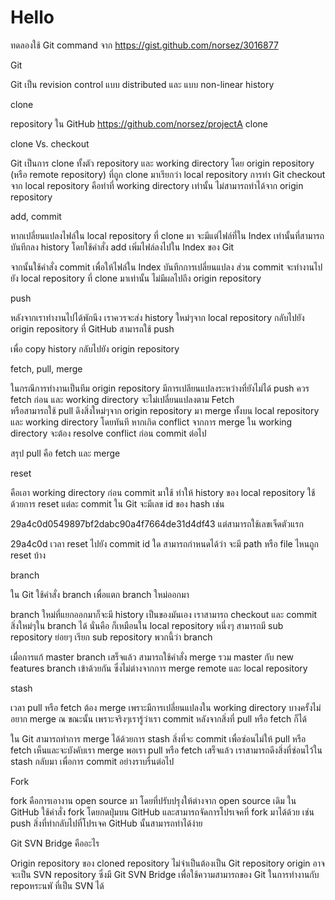 # Hello
ทดลองใช้ Git command จาก https://gist.github.com/norsez/3016877

Git

Git เป็น revision control แบบ distributed และ แบบ non-linear history 

clone

repository ใน GitHub https://github.com/norsez/projectA   clone

clone Vs. checkout

Git เป็นการ clone ทั้งตัว repository และ working directory  โดย origin repository (หรือ remote repository)  ที่ถูก clone มาเรียกว่า local repository
การทำ Git checkout จาก local repository คือทำที่  working directory เท่านั้น ไม่สามารถทำได้จาก origin repository

add, commit

หากเปลี่ยนแปลงไฟล์ใน local repository ที่ clone มา จะมีแต่ไฟล์ที่ใน Index เท่านั้นที่สามารถบันทีกลง history โดยใช้คำสั่ง add เพิ่มไฟล์ลงไปใน Index ของ Git

จากนั้นใช้คำสั่ง commit เพื่อให้ไฟล์ใน Index บันทีกการเปลี่ยนแปลง ส่วน  commit จะทำงานไปยัง local repository ที่ clone มาเท่านั้น ไม่มีผลไปถีง origin repository

push

หลังจากเราทำงานไปได้พักนีง เราควรจะส่ง history ใหม่ๆจาก local repository กลับไปยัง origin repository ที่ GitHub สามารถใช้ push

เพื่อ copy history กลับไปยัง origin repository

fetch, pull, merge

ในกรณีการทำงานเป็นทีม origin repository มีการเปลียนแปลงระหว่างที่ยังไม่ได้ push ควร fetch ก่อน  และ working directory จะไม่เปลี่ยนแปลงตาม Fetch  
หรือสามารถใช้ pull ดึงสิ่งใหม่ๆจาก origin repository มา merge ทั้งบน local repository และ working directory โดยทันที หากเกิด conflict จากการ merge ใน working directory จะต้อง resolve conflict ก่อน commit ต่อไป

สรุป pull คือ fetch และ merge 

reset

คือเอา working directory ก่อน commit มาใช้ ทำให้ history ของ local repository ใช้ ด้วยการ reset แต่ละ commit ใน Git จะมีเลข id ของ hash เช่น

29a4c0d0549897bf2dabc90a4f7664de31d4df43 
แต่สามารถใช้เลขเจ็ดตัวแรก

29a4c0d
เวลา reset ไปยัง commit id ใด สามารถกำหนดได้ว่า จะมี path หรือ file ไหนถูก reset บ้าง 

branch

ใน Git ใช้คำสั่ง branch เพื่อแตก branch ใหม่ออกมา

branch ใหม่ที่แยกออกมาก็จะมี history เป็นของมันเอง เราสามารถ checkout และ commit สิ่งใหม่ๆใน branch ได้ นั่นคือ ก็เหมือนใน local repository หนี่งๆ สามารถมี sub repository ย่อยๆ เรียก sub repository พวกนี้ว่า branch

เมื่อการแก้ master branch เสร็จแล้ว สามารถใช้คำสั่ง merge รวม master กับ new features branch เข้าด้วยกัน ซึ่งไม่ต่างจากการ merge remote และ local repository 

stash

เวลา pull หรือ fetch ต้อง merge เพราะมีการเปลี่ยนแปลงใน working directory บางครั้งไม่อยาก merge ณ ขณะนั้น เพราะจริงๆเรารู้ว่าเรา commit หลังจากสิ่งที่ pull หรือ fetch ก็ได้

ใน Git สามารถทำการ merge ได้ด้วยการ stash สิ่งที่จะ commit เพื่อซ่อนไม่ให้ pull หรือ fetch เห็นและจะบังคับเรา merge พอเรา pull หรือ fetch เสร็จแล้ว เราสามารถดีงสิ่งที่ซ่อนไว้ใน stash กลับมา เพื่อการ commit อย่างราบรื่นต่อไป

Fork 

fork คือการเอางาน open source มา โดยที่ปรับปรุงให้ต่างจาก open source เดิม ใน GitHub ใช้คำสั่ง fork  โดยกดปุ่มบน GitHub และสามารถจัดการโปรเจคที่ fork มาได้ด้วย เช่น push สิ่งที่ทำกลับไปที่โปรเจค GitHub นั้นสามารถทำได้ง่าย

Git SVN Bridge คืออะไร

Origin repository ของ cloned repository ไม่จำเป็นต้องเป็น Git repository origin อาจจะเป็น SVN repository ซึ่งมี Git SVN Bridge เพื่อใช้ความสามารถของ Git ในการทำงานกับ repoหระนพั ที่เป็น SVN ได้
